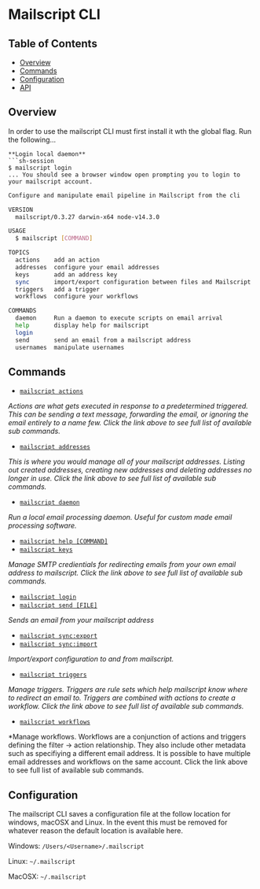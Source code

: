 # Mailscript CLI
## Table of Contents
* [Overview](#overview)
* [Commands](#commands)
* [Configuration](#configuration)
* [API](API.md)


## Overview

In order to use the mailscript CLI must first install it wth the global flag. Run the following...
```
**Login local daemon**
```sh-session
$ mailscript login
... You should see a browser window open prompting you to login to your mailscript account.
```

```sh
Configure and manipulate email pipeline in Mailscript from the cli

VERSION
  mailscript/0.3.27 darwin-x64 node-v14.3.0

USAGE
  $ mailscript [COMMAND]

TOPICS
  actions    add an action
  addresses  configure your email addresses
  keys       add an address key
  sync       import/export configuration between files and Mailscript
  triggers   add a trigger
  workflows  configure your workflows

COMMANDS
  daemon     Run a daemon to execute scripts on email arrival
  help       display help for mailscript
  login
  send       send an email from a mailscript address
  usernames  manipulate usernames
```

## Commands

* [`mailscript actions`](actions.md)

*Actions are what gets executed in response to a predetermined triggered. This can be sending a text message, forwarding the email, or ignoring the email entirely to a name few. Click the link above to see full list of available sub commands.*

* [`mailscript addresses`](addresses.md)

*This is where you would manage all of your mailscript addresses. Listing out created addresses, creating new addresses and deleting addresses no longer in use. Click the link above to see full list of available sub commands.*
* [`mailscript daemon`](misc.md#daemon)

*Run a local email processing daemon. Useful for custom made email processing software.*

* [`mailscript help [COMMAND]`](misc.md#help)
* [`mailscript keys`](keys.md)

*Manage SMTP credientials for redirecting emails from your own email address to mailscript. Click the link above to see full list of available sub commands.*


* [`mailscript login`](misc.md#login)
* [`mailscript send [FILE]`](misc.md#send)

*Sends an email from your mailscript address*

* [`mailscript sync:export`](sync.md#mailscript-syncexport)
* [`mailscript sync:import`](sync.md#mailscript-syncimport)

*Import/export configuration to and from mailscript.*

* [`mailscript triggers`](triggers.md)

*Manage triggers. Triggers are rule sets which help mailscript know where to redirect an email to. Triggers are combined with actions to create a workflow. Click the link above to see full list of available sub commands.*

* [`mailscript workflows`](workflows.md)

*Manage workflows. Workflows are a conjunction of actions and triggers defining the filter -> action relationship. They also include other metadata such as specifiying a different email address. It is possible to have multiple email addresses and workflows on the same account. Click the link above to see full list of available sub commands.

## Configuration
The mailscript CLI saves a configuration file at the follow location for windows, macOSX and Linux. In the event this must be removed for whatever reason the default location is available here.

Windows: `/Users/<Username>/.mailscript`

Linux: `~/.mailscript`

MacOSX: `~/.mailscript`